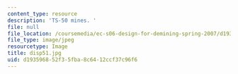```yaml
---
content_type: resource
description: 'TS-50 mines. '
file: null
file_location: /coursemedia/ec-s06-design-for-demining-spring-2007/d193596852f35fba8c6412ccf37c96f6_disp51.jpg
file_type: image/jpeg
resourcetype: Image
title: disp51.jpg
uid: d1935968-52f3-5fba-8c64-12ccf37c96f6
---
```

